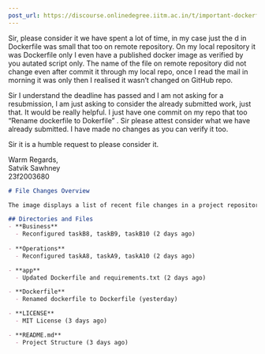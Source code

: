 ```yaml
---
post_url: https://discourse.onlinedegree.iitm.ac.in/t/important-dockerfile-submitted-as-dockerfile-rest-everything-is-working-fine/167415/6
---
```

Sir, please consider it we have spent a lot of time, in my case just the d in Dockerfile was small that too on remote repository. On my local repository it was Dockerfile only I even have a published docker image as verified by you autated script only. The name of the file on remote repository did not change even after commit it through my local repo, once I read the mail in morning it was only then I realised it wasn’t changed on GitHub repo.

Sir I understand the deadline has passed and I am not asking for a resubmission, I am just asking to consider the already submitted work, just that. It would be really helpful. I just have one commit on my repo that too “Rename dockerfile to Dokerfile” . Sir please attest consider what we have already submitted. I have made no changes as you can verify it too.

Sir it is a humble request to please consider it.

Warm Regards,  
Satvik Sawhney  
23f2003680

```markdown
# File Changes Overview

The image displays a list of recent file changes in a project repository. Below are the details:

## Directories and Files
- **Business**
  - Reconfigured taskB8, taskB9, taskB10 (2 days ago)
  
- **Operations**
  - Reconfigured taskA8, taskA9, taskA10 (2 days ago)

- **app**
  - Updated Dockerfile and requirements.txt (2 days ago)

- **Dockerfile**
  - Renamed dockerfile to Dockerfile (yesterday)

- **LICENSE**
  - MIT License (3 days ago)

- **README.md**
  - Project Structure (3 days ago)
```